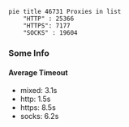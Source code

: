 
```mermaid
pie title 46731 Proxies in list
    "HTTP" : 25366
    "HTTPS": 7177
    "SOCKS" : 19604
```

### Some Info
#### Average Timeout

- mixed: 3.1s
- http: 1.5s
- https: 8.5s
- socks: 6.2s